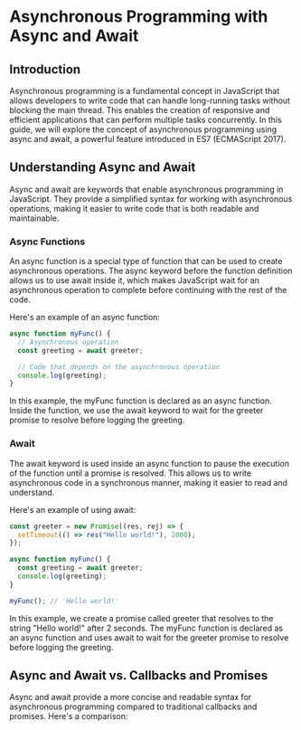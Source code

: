 # Asynchronous Programming with Async and Await

## Introduction

Asynchronous programming is a fundamental concept in JavaScript that allows developers to write code that can handle long-running tasks without blocking the main thread. This enables the creation of responsive and efficient applications that can perform multiple tasks concurrently. In this guide, we will explore the concept of asynchronous programming using async and await, a powerful feature introduced in ES7 (ECMAScript 2017).

## Understanding Async and Await

Async and await are keywords that enable asynchronous programming in JavaScript. They provide a simplified syntax for working with asynchronous operations, making it easier to write code that is both readable and maintainable.

### Async Functions

An async function is a special type of function that can be used to create asynchronous operations. The async keyword before the function definition allows us to use await inside it, which makes JavaScript wait for an asynchronous operation to complete before continuing with the rest of the code.

Here's an example of an async function:

```javascript
async function myFunc() {
  // Asynchronous operation
  const greeting = await greeter;

  // Code that depends on the asynchronous operation
  console.log(greeting);
}
```

In this example, the myFunc function is declared as an async function. Inside the function, we use the await keyword to wait for the greeter promise to resolve before logging the greeting.

### Await

The await keyword is used inside an async function to pause the execution of the function until a promise is resolved. This allows us to write asynchronous code in a synchronous manner, making it easier to read and understand.

Here's an example of using await:

```javascript
const greeter = new Promise((res, rej) => {
  setTimeout(() => res("Hello world!"), 2000);
});

async function myFunc() {
  const greeting = await greeter;
  console.log(greeting);
}

myFunc(); // 'Hello world!'
```

In this example, we create a promise called greeter that resolves to the string "Hello world!" after 2 seconds. The myFunc function is declared as an async function and uses await to wait for the greeter promise to resolve before logging the greeting.

## Async and Await vs. Callbacks and Promises

Async and await provide a more concise and readable syntax for asynchronous programming compared to traditional callbacks and promises. Here's a comparison:
